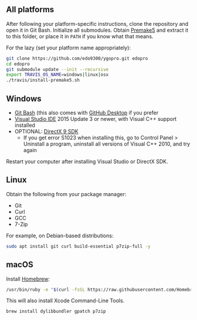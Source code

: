 ## All platforms
After following your platform-specific instructions, clone the repository and open it in Git Bash. Initialize all submodules. Obtain [Premake5](https://premake.github.io/download.html) and extract it to this folder, or place it in `PATH` if you know what that means.

For the lazy (set your platform name appropriately):
```bash
git clone https://github.com/edo9300/ygopro.git edopro
cd edopro
git submodule update --init --recursive
export TRAVIS_OS_NAME=windows|linux|osx
./travis/install-premake5.sh
```

## Windows
- [Git Bash](https://git-scm.com/download/win) (this also comes with [GitHub Desktop](https://desktop.github.com/) if you prefer
- [Visual Studio IDE](https://visualstudio.microsoft.com/vs/) 2015 Update 3 or newer, with Visual C++ support installed
- OPTIONAL: [DirectX 9 SDK](https://www.microsoft.com/en-ca/download/details.aspx?id=6812)
  - If you get error S1023 when installing this, go to Control Panel > Uninstall a program, uninstall all versions of Visual C++ 2010, and try again

Restart your computer after installing Visual Studio or DirectX SDK.

## Linux
Obtain the following from your package manager:
- Git
- Curl
- GCC
- 7-Zip

For example, on Debian-based distributions: 
```bash
sudo apt install git curl build-essential p7zip-full -y
```

## macOS
Install [Homebrew](https://brew.sh/): 
```bash
/usr/bin/ruby -e "$(curl -fsSL https://raw.githubusercontent.com/Homebrew/install/master/install)"
```
This will also install Xcode Command-Line Tools.

```
brew install dylibbundler gpatch p7zip
```

